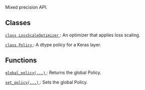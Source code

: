 Mixed precision API.

## Classes
[ `class LossScaleOptimizer` ](https://tensorflow.google.cn/api_docs/python/tf/keras/mixed_precision/experimental/LossScaleOptimizer): An optimizer that applies loss scaling.

[ `class Policy` ](https://tensorflow.google.cn/api_docs/python/tf/keras/mixed_precision/experimental/Policy): A dtype policy for a Keras layer.

## Functions
[ `global_policy(...)` ](https://tensorflow.google.cn/api_docs/python/tf/keras/mixed_precision/experimental/global_policy): Returns the global Policy.

[ `set_policy(...)` ](https://tensorflow.google.cn/api_docs/python/tf/keras/mixed_precision/experimental/set_policy): Sets the global Policy.

